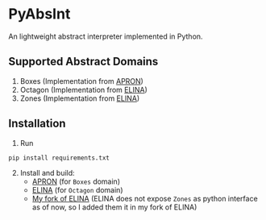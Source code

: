 # PyAbsInt

An lightweight abstract interpreter implemented in Python.

## Supported Abstract Domains

1. Boxes (Implementation from [APRON](https://github.com/caterinaurban/apronpy))
2. Octagon (Implementation from [ELINA](https://github.com/eth-sri/ELINA))
3. Zones (Implementation from [ELINA](https://github.com/eth-sri/ELINA))

## Installation

1. Run
```
pip install requirements.txt
```

2. Install and build:
    - [APRON](https://github.com/antoinemine/apron) (for `Boxes` domain)
    - [ELINA](https://github.com/eth-sri/ELINA) (for `Octagon` domain)
    - [My fork of ELINA](https://github.com/sgomber/elina/tree/feature/zones-python-interface) (ELINA does not expose `Zones` as python interface as of now, so I added them it in my fork of ELINA)

